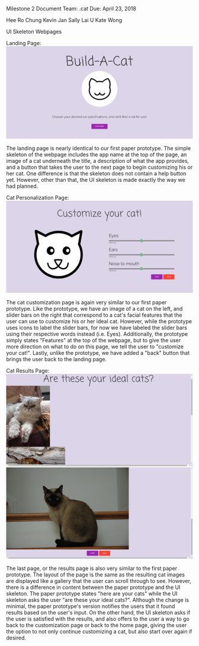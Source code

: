 Milestone 2 Document
Team: .cat
Due: April 23, 2018

Hee Ro Chung
Kevin Jan
Sally Lai U
Kate Wong

UI Skeleton Webpages

Landing Page:
![Landing Page](UISkeleton/landingPage.PNG)

The landing page is nearly identical to our first paper prototype. The simple skeleton of the webpage includes the
app name at the top of the page, an image of a cat underneath the title, a description of what the app provides,
and a button that takes the user to the next page to begin customizing his or her cat. One difference is that the
skeleton does not contain a help button yet. However, other than that, the UI skeleton is made exactly the way we
had planned.

Cat Personalization Page:
![Second Page](UISkeleton/secondPage.PNG)

The cat customization page is again very similar to our first paper prototype. Like the prototype, we have an image
of a cat on the left, and slider bars on the right that correspond to a cat's facial features that the user can use
to customize his or her ideal cat. However, while the prototype uses icons to label the slider bars, for now we have
labeled the slider bars using their respective words instead (i.e. Eyes). Additionally, the prototype simply states
"Features" at the top of the webpage, but to give the user more direction on what to do on this page, we tell the user
to "customize your cat!". Lastly, unlike the prototype, we have added a "back" button that brings the user back to
the landing page.


Cat Results Page:
![Third Page Top](UISkeleton/thirdPage.PNG)
![Third Page Bottom](UISkeleton/thirdPageBottom.PNG)

The last page, or the results page is also very similar to the first paper prototype. The layout of the page is
the same as the resulting cat images are displayed like a gallery that the user can scroll through to see.
However, there is a difference in content between the paper prototype and the UI skeleton. The paper prototype
states "here are your cats" while the UI skeleton asks the user "are these your ideal cats?". Although the change
is minimal, the paper prototype's version notifies the users that it found results based on the user's input.
On the other hand, the UI skeleton asks if the user is satisfied with the results, and also offers to the user a way
to go back to the customization page or back to the home page, giving the user the option to not only
continue customizing a cat, but also start over again if desired.
